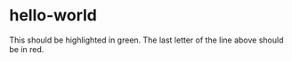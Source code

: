 # hello-world
This should be highlighted in green. The last letter of the line above should be in red.
